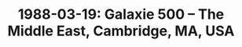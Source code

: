 ---
layout: show
title: '1988-03-19: Galaxie 500 – The Middle East, Cambridge, MA, USA'
name: 1988-03-19-galaxie-500-middle-east-cambridge-ma-usa
show-venue: 'The Middle East, Cambridge, MA, USA'
show-setlist: [
  "Oblivious",
  "I Can't Believe it's Me",
  "Back in Your Life",
  "Buzz in My Head"
  ]
show-date: 1988-03-19
category: 1988
show-radio: 
show-lastfm: 
show-cancelled: 
performers: [
  "Dean Wareham - guitar/vocals",
  "Naomi Yang - bass",
  "Damon Krukowski - drums"
  ]
facebook-event-url: 
show-poster-url: 
show-ticket-url: 
show-venue-website: 
show-additional: 
---